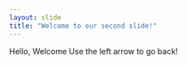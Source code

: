 ```yaml
---
layout: slide
title: "Welcome to our second slide!"
---
```

Hello, Welcome
Use the left arrow to go back!

